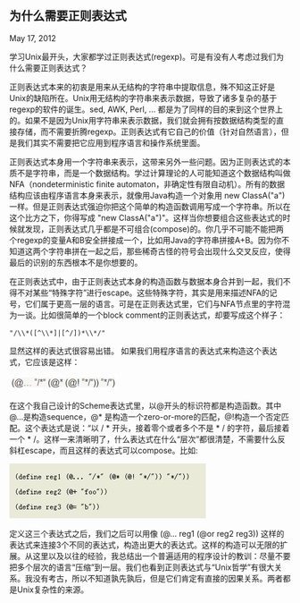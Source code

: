 
为什么需要正则表达式
------

May 17, 2012



学习Unix最开头，大家都学过正则表达式(regexp)。可是有没有人考虑过我们为什么需要正则表达式？



正则表达式本来的初衷是用来从无结构的字符串中提取信息，殊不知这正好是Unix的缺陷所在。Unix用无结构的字符串来表示数据，导致了诸多复杂的基于regexp的软件的诞生。sed, AWK, Perl, ... 都是为了同样的目的来到这个世界上的。如果不是因为Unix用字符串来表示数据，我们就会拥有按数据结构类型的直接存储，而不需要折腾regexp。正则表达式有它自己的价值（针对自然语言），但是我们其实不需要把它应用到程序语言和操作系统里面。



正则表达式本身用一个字符串来表示，这带来另外一些问题。因为正则表达式的本质不是字符串，而是一个数据结构。学过计算理论的人可能知道这个数据结构叫做NFA（nondeterministic finite automaton，非确定性有限自动机）。所有的数据结构应该由程序语言本身来表示，就像用Java构造一个对象用 new ClassA("a") 一样。但是正则表达式强迫你把这个简单的构造函数调用写成一个字符串。所以在这个比方之下，你得写成 "new ClassA(\"a\")"。这样当你想要组合这些表达式的时候就发现，正则表达式几乎都是不可组合(compose)的。你几乎不可能不能把两个regexp的变量A和B安全拼接成一个，比如用Java的字符串拼接A+B。因为你不知道这两个字符串拼在一起之后，那些稀奇古怪的符号会出现什么交叉反应，使得最后的识别的东西根本不是你想要的。



在正则表达式中，由于正则表达式本身的构造函数与数据本身合并到一起，我们不得不对某些“特殊字符”进行escape。这些特殊字符，其实是用来描述NFA的记号，它们属于更高一层的语言。可是在正则表达式里，它们与NFA节点里的字符混为一谈。比如很简单的一个block comment的正则表达式，却要写成这个样子：


```
"/\\*([^\\*]|[^/])*\\*/"
```


显然这样的表达式很容易出错。 如果我们用程序语言的表达式来构造这个表达式，它应该是这样：


![regex1](./pic/12-05-17.3.1.jpg)



在这个我自己设计的Scheme表达式里，以@开头的标识符都是构造函数。其中 @...是构造sequence，@* 是构造一个zero-or-more的匹配，@!构造一个否定匹配。这个表达式是说：“以 / * 开头，接着零个或者多个不是 * / 的字符，最后接着一个 * /。这样一来清晰明了，什么表达式在什么“层次”都很清楚，不需要什么反斜杠escape，而且这样的表达式可以compose。比如:


![regex2](./pic/12-05-17.3.2.jpg)

定义这三个表达式之后，我们之后可以用像 (@... reg1 (@or reg2 reg3)) 这样的表达式来连接3个不同的表达式，构造出更大的表达式。这样的构造可以无限的扩展。从这里以及以往的经验，我总结出一个普遍适用的程序设计的教训：尽量不要把多个层次的语言“压缩”到一层。我们也看到正则表达式与“Unix哲学”有很大关系。我没有考古，所以不知道孰先孰后，但是它们肯定有直接的因果关系。两者都是Unix复杂性的来源。


